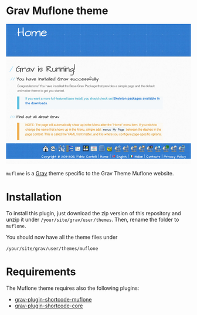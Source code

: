 # Grav Muflone theme

![Muflone theme](screenshot.jpg)

`muflone` is a [Grav][grav] theme specific to the Grav Theme Muflone website.

# Installation

To install this plugin, just download the zip version of this repository and
unzip it under `/your/site/grav/user/themes`.
Then, rename the folder to `muflone`.

You should now have all the theme files under

    /your/site/grav/user/themes/muflone

# Requirements

The Muflone theme requires also the following plugins:
  * [grav-plugin-shortcode-muflone]
  * [grav-plugin-shortcode-core]

[grav]: http://github.com/getgrav/grav
[grav-plugin-shortcode-muflone]: https://github.com/muflone/grav-plugin-muflone
[grav-plugin-shortcode-core]: https://github.com/getgrav/grav-plugin-shortcode-core
